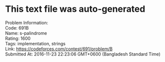 # This text file was auto-generated  
  
Problem Information:  
Code: 691B  
Name: s-palindrome  
Rating: 1600  
Tags: implementation, strings  
Link: https://codeforces.com/contest/691/problem/B  
Submitted At: 2016-11-23 22:23:06 GMT+0600 (Bangladesh Standard Time)  

